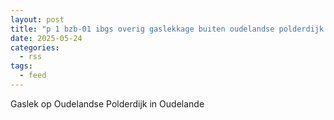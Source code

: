 ```yaml
---
layout: post
title: "p 1 bzb-01 ibgs overig gaslekkage buiten oudelandse polderdijk oudelande 194995 194738"
date: 2025-05-24
categories: 
  - rss
tags: 
  - feed
---
```


Gaslek op Oudelandse Polderdijk in Oudelande
